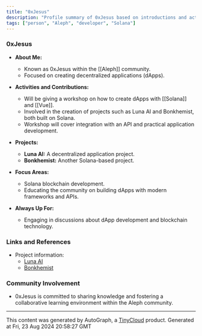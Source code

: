 ```yaml
---
title: "0xJesus"
description: "Profile summary of 0xJesus based on introductions and activities within the Aleph community."
tags: ["person", "Aleph", "developer", "Solana"]
---
```


### 0xJesus

- **About Me:**
  - Known as 0xJesus within the [[Aleph]] community.
  - Focused on creating decentralized applications (dApps).

- **Activities and Contributions:**
  - Will be giving a workshop on how to create dApps with [[Solana]] and [[Vue]].
  - Involved in the creation of projects such as Luna AI and Bonkhemist, both built on Solana.
  - Workshop will cover integration with an API and practical application development.

- **Projects:**
  - **Luna AI:** A decentralized application project.
  - **Bonkhemist:** Another Solana-based project.

- **Focus Areas:**
  - Solana blockchain development.
  - Educating the community on building dApps with modern frameworks and APIs.

- **Always Up For:**
  - Engaging in discussions about dApp development and blockchain technology.

### Links and References
- Project information:
  - [Luna AI](https://lunadefi.ai/)
  - [Bonkhemist](https://bonkhemist.qcdr.io/)

### Community Involvement
- 0xJesus is committed to sharing knowledge and fostering a collaborative learning environment within the Aleph community.

---
This content was generated by AutoGraph, a [TinyCloud](https://tinycloud.xyz/) product.
Generated at Fri, 23 Aug 2024 20:58:27 GMT